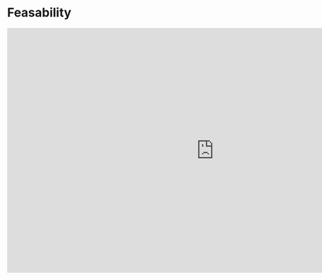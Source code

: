 # Feasability

<iframe src="https://docs.google.com/presentation/d/e/2PACX-1vQCknUNcmdhrdTh_POciWj2S1HrJb2k9jiqLeCu0GDlYf593c3edO_eOkHYAAXNnwyStZy1196kymkG/embed?start=false&loop=false&delayms=3000" frameborder="0" width="960" height="569" allowfullscreen="true" mozallowfullscreen="true" webkitallowfullscreen="true"></iframe>